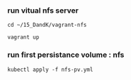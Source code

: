 ### run vitual nfs server
~~~
cd ~/15_DandK/vagrant-nfs
~~~
~~~
vagrant up
~~~

### run first persistance volume : nfs
~~~
kubectl apply -f nfs-pv.yml
~~~

